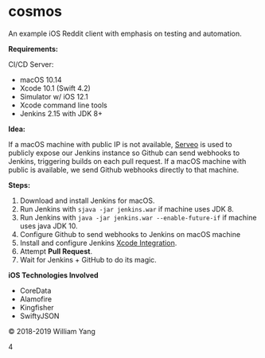 # cosmos
An example iOS Reddit client with emphasis on testing and automation.

__Requirements:__

CI/CD Server: 

* macOS 10.14
* Xcode 10.1 (Swift 4.2) 
* Simulator w/ iOS 12.1
* Xcode command line tools
* Jenkins 2.15 with JDK 8+

__Idea:__

If a macOS machine with public IP is not available, [Serveo](http://serveo.net) is used to publicly expose our Jenkins instance so Github can send webhooks to Jenkins, triggering builds on each pull request. If a macOS machine with public is available, we send Github webhooks directly to that machine. 

__Steps:__

1. Download and install Jenkins for macOS. 
2. Run Jenkins with ```sjava -jar jenkins.war``` if machine uses JDK 8.
3. Run Jenkins with ```java -jar jenkins.war --enable-future-if``` if machine uses java JDK 10.
4. Configure Github to send webhooks to Jenkins on macOS machine
7. Install and configure Jenkins [Xcode Integration](https://plugins.jenkins.io/xcode-plugin).
8. Attempt __Pull Request__.
9. Wait for Jenkins + GitHub to do its magic.

__iOS Technologies Involved__

* CoreData 
* Alamofire 
* Kingfisher
* SwiftyJSON

© 2018-2019 William Yang

4











